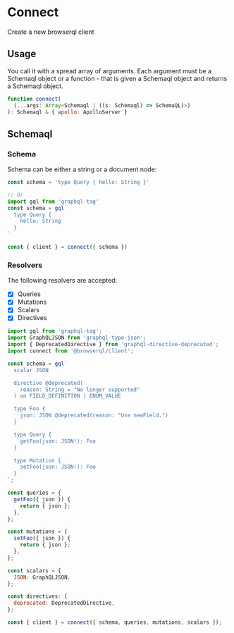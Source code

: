 # Connect

Create a new browserql client

## Usage

You call it with a spread array of arguments. Each argument must be a Schemaql object or a function - that is given a Schemaql object and returns a Schemaql object.

```js
function connect(
  (...args: Array<Schemaql | ((s: Schemaql) => SchemaQL)>)
): Schemaql & { apollo: ApolloServer }
```

## Schemaql

### Schema

Schema can be either a string or a document node:

```js
const schema = 'type Query { hello: String }'

// Or
import gql from 'graphql-tag'
const schema = gql`
  type Query {
    hello: String
  }
`

const { client } = connect({ schema })
```

### Resolvers

The following resolvers are accepted:

- [x] Queries
- [x] Mutations
- [x] Scalars
- [x] Directives

```js
import gql from 'graphql-tag';
import GraphQLJSON from 'graphql-type-json';
import { DeprecatedDirective } from 'graphql-directive-deprecated';
import connect from '@browserql/client';

const schema = gql`
  scalar JSON

  directive @deprecated(
    reason: String = "No longer supported"
  ) on FIELD_DEFINITION | ENUM_VALUE

  type Foo {
    json: JSON @deprecated(reason: "Use newField.")
  }

  type Query {
    getFoo(json: JSON!): Foo
  }

  type Mutation {
    setFoo(json: JSON!): Foo
  }
`;

const queries = {
  getFoo({ json }) {
    return { json };
  },
};

const mutations = {
  setFoo({ json }) {
    return { json };
  },
};

const scalars = {
  JSON: GraphQLJSON,
};

const directives: {
  deprecated: DeprecatedDirective,
};

const { client } = connect({ schema, queries, mutations, scalars });
```
